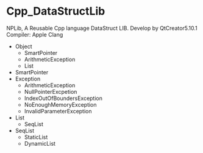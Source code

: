 # Cpp_DataStructLib
NPLib, A Reusable Cpp language DataStruct LIB. Develop by QtCreator5.10.1 Compiler: Apple Clang

- Object
  - SmartPointer
  - ArithmeticException
  - List
- SmartPointer
- Exception
  - ArithmeticException
  - NullPointerExcpetion
  - IndexOutOfBoundersException
  - NoEnoughMemoryException
  - InvalidParameterException
- List
  - SeqList
- SeqList
  - StaticList
  - DynamicList
